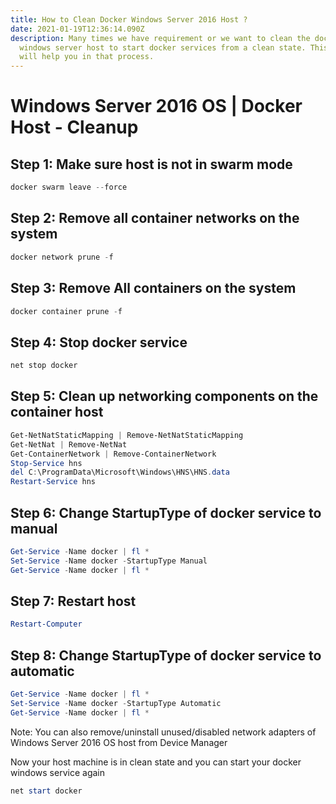 ```yaml
---
title: How to Clean Docker Windows Server 2016 Host ?
date: 2021-01-19T12:36:14.090Z
description: Many times we have requirement or we want to clean the docker
  windows server host to start docker services from a clean state. This article
  will help you in that process.
---
```

# Windows Server 2016 OS | Docker Host - Cleanup

## Step 1: Make sure host is not in swarm mode
```PowerShell
docker swarm leave --force
```

## Step 2: Remove all container networks on the system
```PowerShell
docker network prune -f
```

## Step 3: Remove All containers on the system
```PowerShell
docker container prune -f
```

## Step 4: Stop docker service 
```PowerShell
net stop docker  
```

## Step 5: Clean up networking components on the container host
```PowerShell
Get-NetNatStaticMapping | Remove-NetNatStaticMapping
Get-NetNat | Remove-NetNat
Get-ContainerNetwork | Remove-ContainerNetwork
Stop-Service hns 
del C:\ProgramData\Microsoft\Windows\HNS\HNS.data
Restart-Service hns
```

## Step 6: Change StartupType of docker service to manual
```PowerShell
Get-Service -Name docker | fl *
Set-Service -Name docker -StartupType Manual
Get-Service -Name docker | fl *
```

## Step 7: Restart host
```PowerShell
Restart-Computer
```

## Step 8: Change StartupType of docker service to automatic
```PowerShell
Get-Service -Name docker | fl *
Set-Service -Name docker -StartupType Automatic
Get-Service -Name docker | fl *
```

Note: You can also remove/uninstall unused/disabled network adapters of Windows Server 2016 OS host from Device Manager

Now your host machine is in clean state and you can start your docker windows service again 
```PowerShell
net start docker
```